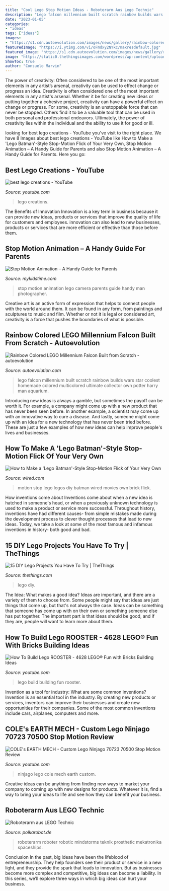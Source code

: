 ```yaml
---
title: "Cool Lego Stop Motion Ideas - Roboterarm Aus Lego Technic"
description: "Lego falcon millennium built scratch rainbow builds wars star coolest homemade colored multicolored ultimate collector own potter harry man aquarium"
date: "2023-01-05"
categories:
- "ideas"
tags: ["ideas"]
images:
- "https://s1.cdn.autoevolution.com/images/news/gallery/rainbow-colored-lego-millennium-falcon-built-from-scratch_5.jpg"
featuredImage: "https://i.ytimg.com/vi/oFmdxy2NYkc/maxresdefault.jpg"
featured_image: "https://s1.cdn.autoevolution.com/images/news/gallery/rainbow-colored-lego-millennium-falcon-built-from-scratch_5.jpg"
image: "https://static0.thethingsimages.com/wordpress/wp-content/uploads/2016/06/lego.jpg"
ShowToc: true
author: "Consuelo Marvin"
---
```



The power of creativity: Often considered to be one of the most important elements in any artist’s arsenal, creativity can be used to effect change or progress an idea.
Creativity is often considered one of the most important elements in any artist's arsenal. Whether it be for creating new ideas or putting together a cohesive project, creativity can have a powerful effect on change or progress. For some, creativity is an unstoppable force that can never be stopped. Others find it to be a valuable tool that can be used in both personal and professional endeavors. Ultimately, the power of creativity lies within the individual and the ability to use it for good or ill.

	

		
looking for best lego creations - YouTube you've visit to the right place. We have 8 Images about best lego creations - YouTube like How to Make a &#039;Lego Batman&#039;-Style Stop-Motion Flick of Your Very Own, Stop Motion Animation – A Handy Guide for Parents and also Stop Motion Animation – A Handy Guide for Parents. Here you go:
		
    
## Best Lego Creations - YouTube

<img loading=lazy src="https://i.ytimg.com/vi/oFmdxy2NYkc/maxresdefault.jpg" onerror="this.onerror=null;this.src='https://tse2.mm.bing.net/th?id=OIP.wouJox6r-Le8fbQkp3F0tAHaEK&amp;pid=15.1';" alt="best lego creations - YouTube">

_Source: youtube.com_

>lego creations. 

	

The Benefits of Innovation
Innovation is a key term in business because it can provide new ideas, products or services that improve the quality of life for customers and employees. innovation can also lead to new businesses, products or services that are more efficient or effective than those before them.

    
## Stop Motion Animation – A Handy Guide For Parents

<img loading=lazy src="https://www.mykidstime.com/wp-content/uploads/2017/03/photographer-1702074_1280-1.jpg" onerror="this.onerror=null;this.src='https://tse1.mm.bing.net/th?id=OIP.6dQBThYEhVViWHiPTNXPXAHaEp&amp;pid=15.1';" alt="Stop Motion Animation – A Handy Guide for Parents">

_Source: mykidstime.com_

>stop motion animation lego camera parents guide handy man photographer. 

	

Creative art is an active form of expression that helps to connect people with the world around them. It can be found in any form, from paintings and sculptures to music and film. Whether or not it is legal or considered art, creativity is a force that pushes the boundaries of what is possible.

    
## Rainbow Colored LEGO Millennium Falcon Built From Scratch - Autoevolution

<img loading=lazy src="https://s1.cdn.autoevolution.com/images/news/gallery/rainbow-colored-lego-millennium-falcon-built-from-scratch_5.jpg" onerror="this.onerror=null;this.src='https://tse4.mm.bing.net/th?id=OIP.9l4_vmmMupw3HOwBAa4xvgHaE8&amp;pid=15.1';" alt="Rainbow Colored LEGO Millennium Falcon Built from Scratch - autoevolution">

_Source: autoevolution.com_

>lego falcon millennium built scratch rainbow builds wars star coolest homemade colored multicolored ultimate collector own potter harry man aquarium. 

	

Introducing new ideas is always a gamble, but sometimes the payoff can be worth it. For example, a company might come up with a new product that has never been seen before. In another example, a scientist may come up with an innovative way to cure a disease. And lastly, someone might come up with an idea for a new technology that has never been tried before. These are just a few examples of how new ideas can help improve people's lives and businesses.

    
## How To Make A &#039;Lego Batman&#039;-Style Stop-Motion Flick Of Your Very Own

<img loading=lazy src="https://media.wired.com/photos/592676fbcfe0d93c474304a3/191:100/w_1280,c_limit/wired_diy-lego-stop-motion-video.jpg" onerror="this.onerror=null;this.src='https://tse4.mm.bing.net/th?id=OIP.hlRfgUz6RTm3HY4pH_iX3gHaD4&amp;pid=15.1';" alt="How to Make a &#039;Lego Batman&#039;-Style Stop-Motion Flick of Your Very Own">

_Source: wired.com_

>motion stop lego legos diy batman wired movies own brick flick. 

	

How inventions come about
Inventions come about when a new idea is hatched in someone's head, or when a previously unknown technology is used to make a product or service more successful. Throughout history, inventions have had different causes- from simple mistakes made during the development process to clever thought processes that lead to new ideas. Today, we take a look at some of the most famous and infamous inventions in history- both good and bad.

    
## 15 DIY Lego Projects You Have To Try | TheThings

<img loading=lazy src="https://static0.thethingsimages.com/wordpress/wp-content/uploads/2016/06/lego.jpg" onerror="this.onerror=null;this.src='https://tse2.mm.bing.net/th?id=OIP.iBp9DdhriDJlD2amoZ-95wHaD5&amp;pid=15.1';" alt="15 DIY Lego Projects You Have To Try | TheThings">

_Source: thethings.com_

>lego diy. 

	

The Idea: What makes a good idea?
Ideas are important, and there are a variety of them to choose from. Some people might say that ideas are just things that come up, but that's not always the case. Ideas can be something that someone has come up with on their own or something someone else has put together. The important part is that ideas should be good, and if they are, people will want to learn more about them.

    
## How To Build Lego ROOSTER - 4628 LEGO® Fun With Bricks Building Ideas

<img loading=lazy src="https://i.ytimg.com/vi/3qh-U0cnu7c/maxresdefault.jpg" onerror="this.onerror=null;this.src='https://tse1.mm.bing.net/th?id=OIP.qAUVxvZA6MyktcDOgVx05QHaEK&amp;pid=15.1';" alt="How To Build Lego ROOSTER - 4628 LEGO® Fun with Bricks Building Ideas">

_Source: youtube.com_

>lego build building fun rooster. 

	

Invention as a tool for industry: What are some common inventions?
Invention is an essential tool in the industry. By creating new products or services, inventors can improve their businesses and create new opportunities for their companies. Some of the most common inventions include cars, airplanes, computers and more.

    
## COLE&#039;s EARTH MECH - Custom Lego Ninjago 70723 70500 Stop Motion Review

<img loading=lazy src="https://i.ytimg.com/vi/k6M2znFbiiU/maxresdefault.jpg" onerror="this.onerror=null;this.src='https://tse4.mm.bing.net/th?id=OIP.FiZsWiE9A6ZnqREbmSpHLgHaEK&amp;pid=15.1';" alt="COLE&#039;s EARTH MECH - Custom Lego Ninjago 70723 70500 Stop Motion Review">

_Source: youtube.com_

>ninjago lego cole mech earth custom. 

	

Creative ideas can be anything from finding new ways to market your company to coming up with new designs for products. Whatever it is, find a way to bring your ideas to life and see how they can benefit your business.

    
## Roboterarm Aus LEGO Technic

<img loading=lazy src="https://polkarobot.de/2012/02/22/LEGO-Technic-Roboter-Robotic-Arm-Max-Shepherd.jpg" onerror="this.onerror=null;this.src='https://tse1.mm.bing.net/th?id=OIP.3aiD0uMWTcNkFDDpKH8sDAHaFj&amp;pid=15.1';" alt="Roboterarm aus LEGO Technic">

_Source: polkarobot.de_

>roboterarm roboter robotic mindstorms teknik prosthetic mekatronika spaceships. 

	

Conclusion
In the past, big ideas have been the lifeblood of entrepreneurship. They help founders see their product or service in a new light, and they provide the spark that leads to innovation. But as businesses become more complex and competitive, big ideas can become a liability. In this series, we’ll explore three ways in which big ideas can hurt your business.


